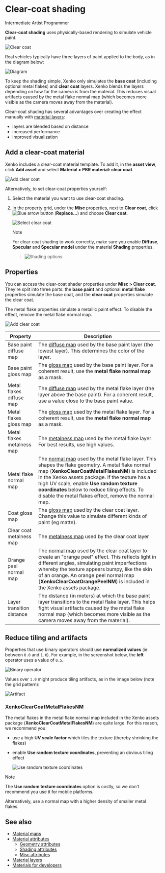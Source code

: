 # Clear-coat shading

<span class="label label-doc-level">Intermediate</span>
<span class="label label-doc-audience">Artist</span>
<span class="label label-doc-audience">Programmer</span>

**Clear-coat shading** uses physically-based rendering to simulate vehicle paint.

![Clear coat](media/clear-coat-2.jpg)

Real vehicles typically have three layers of paint applied to the body, as in the diagram below:

![Diagram](media/paint-layers.png)

To keep the shading simple, Xenko only simulates the **base coat** (including optional metal flakes) and **clear coat** layers. Xenko blends the layers depending on how far the camera is from the material. This reduces visual artifacts caused by the metal flake normal map (which becomes more visible as the camera moves away from the material).

Clear-coat shading has several advantages over creating the effect manually with [material layers](material-layers.md):

* layers are blended based on distance
* increased performance
* improved visualization

## Add a clear-coat material

Xenko includes a clear-coat material template. To add it, in the **asset view**, click **Add asset** and select **Material > PBR material: clear coat**.

![Add clear coat](media/add-clear-coat.png)

Alternatively, to set clear-coat properties yourself:

1. Select the material you want to use clear-coat shading.

2. In the property grid, under the **Misc** properties, next to **Clear coat**, click ![Blue arrow button](~/manual/game-studio/media/blue-arrow-icon.png) (**Replace...**) and choose **Clear coat**.

    ![Select clear coat](media/select-clear-coat.png)

    >[!Note]
    >For clear-coat shading to work correctly, make sure you enable **Diffuse**, **Specular** and **Specular model** under the material **Shading** properties.
    
    >![Shading options](media/enable-shading-options.png)

## Properties

You can access the clear-coat shader properties under **Misc > Clear coat**. They're split into three parts: the **base paint** and optional **metal flake** properties simulate the base coat, and the **clear coat** properties simulate the clear coat. 

The metal flake properties simulate a metallic paint effect. To disable the effect, remove the metal flake normal map.

![Add clear coat](media/clear-coat-properties.png)

| Property | Description 
|------------------------------|----------
| Base paint diffuse map  |  The [diffuse map](shading-attributes.md) used by the base paint layer (the lowest  layer). This determines the color of the layer.
| Base paint gloss map |  The [gloss map](geometry-attributes.md) used by the base paint layer. For a coherent result, use the **metal flake normal map** as a mask.         
| Metal flakes diffuse map  |  The [diffuse map](shading-attributes.md) used by the metal flake layer (the layer above the base paint). For a coherent result, use a value close to the base paint value.
| Metal flakes gloss map | The [gloss map](geometry-attributes.md) used by the metal flake layer. For a coherent result, use the **metal flake normal map** as a mask. 
| Metal flakes metalness map | The [metalness map](shading-attributes.md) used by the metal flake layer. For best results, use high values.
| Metal flake normal map  | The [normal map](../textures/normal-maps.md) used by the metal flake layer. This shapes the flake geometry. A metal flake normal map  (**XenkoClearCoatMetalFlakesNM**) is included in the Xenko assets package. If the texture has a high UV scale, enable **Use random texture coordinates** below to reduce tiling effects. To disable the metal flakes effect, remove the normal map.
| Coat gloss map  | The [gloss map](geometry-attributes.md) used by the clear coat layer. Change this value to simulate different kinds of paint (eg matte).
| Clear coat metalness map  | The [metalness map](shading-attributes.md) used by the clear coat layer
| Orange peel normal map  | The [normal map](../textures/normal-maps.md) used by the clear coat layer to create an "orange peel" effect. This reflects light in different angles, simulating paint imperfections whereby the texture appears bumpy, like the skin of an orange. An orange peel normal map (**XenkoClearCoatOrangePeelNM**) is included in the Xenko assets package.
| Layer transition distance  | The distance (in meters) at which the base paint layer transitions to the metal flake layer. This helps fight visual artifacts caused by the metal flake normal map (which becomes more visible as the camera moves away from the material).

## Reduce tiling and artifacts

Properties that use binary operators should use **normalized values** (ie between `0.0` and `1.0`). For example, in the screenshot below, the **left** operator uses a value of `0.5`.

![Binary operator](media/clear-coat-binary-operator.png)

Values over `1.0` might produce tiling artifacts, as in the image below (note the grid pattern):

![Artifact](media/clear-coat-artifact1.jpg)

### XenkoClearCoatMetalFlakesNM

The metal flakes in the metal flake normal map included in the Xenko assets package (**XenkoClearCoatMetalFlakesNM**) are quite large. For this reason, we recommend you: 

* use a high **UV scale factor** which tiles the texture (thereby shrinking the flakes) 

* enable **Use random texture coordinates**, preventing an obvious tiling effect

    ![Use random texture coordinates](media/use-random-texture-coordinates.png)

>[!Note]
>The **Use random texture coordinates** option is costly, so we don't recommend you use it for mobile platforms.

Alternatively, use a normal map with a higher density of smaller metal flakes.

## See also

* [Material maps](material-maps.md)
* [Material attributes](material-attributes.md)
    * [Geometry attributes](geometry-attributes.md)
    * [Shading attributes](shading-attributes.md)
    * [Misc attributes](misc-attributes.md)
* [Material layers](material-layers.md)
* [Materials for developers](materials-for-developers.md)